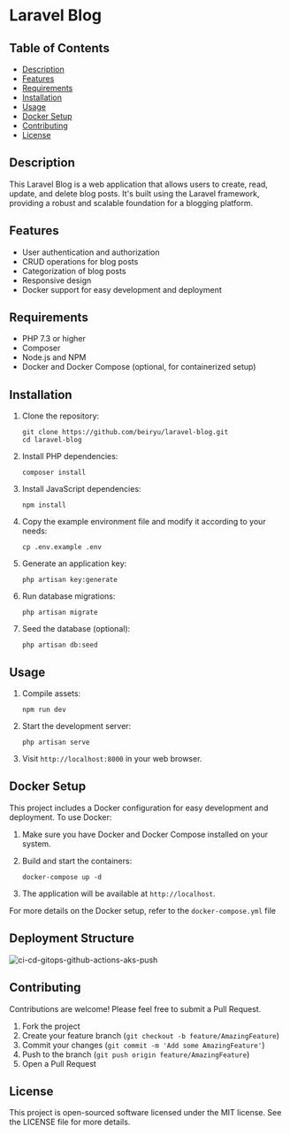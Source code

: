 # Laravel Blog

## Table of Contents

- [Description](#description)
- [Features](#features)
- [Requirements](#requirements)
- [Installation](#installation)
- [Usage](#usage)
- [Docker Setup](#docker-setup)
- [Contributing](#contributing)
- [License](#license)

## Description

This Laravel Blog is a web application that allows users to create, read, update, and delete blog posts. It's built using the Laravel framework, providing a robust and scalable foundation for a blogging platform.

## Features

- User authentication and authorization
- CRUD operations for blog posts
- Categorization of blog posts
- Responsive design
- Docker support for easy development and deployment

## Requirements

- PHP 7.3 or higher
- Composer
- Node.js and NPM
- Docker and Docker Compose (optional, for containerized setup)

## Installation

1. Clone the repository:
   ```
   git clone https://github.com/beiryu/laravel-blog.git
   cd laravel-blog
   ```

2. Install PHP dependencies:
   ```
   composer install
   ```

3. Install JavaScript dependencies:
   ```
   npm install
   ```

4. Copy the example environment file and modify it according to your needs:
   ```
   cp .env.example .env
   ```

5. Generate an application key:
   ```
   php artisan key:generate
   ```

6. Run database migrations:
   ```
   php artisan migrate
   ```

7. Seed the database (optional):
   ```
   php artisan db:seed
   ```

## Usage

1. Compile assets:
   ```
   npm run dev
   ```

2. Start the development server:
   ```
   php artisan serve
   ```

3. Visit `http://localhost:8000` in your web browser.

## Docker Setup

This project includes a Docker configuration for easy development and deployment. To use Docker:

1. Make sure you have Docker and Docker Compose installed on your system.

2. Build and start the containers:
   ```
   docker-compose up -d
   ```

3. The application will be available at `http://localhost`.

For more details on the Docker setup, refer to the `docker-compose.yml` file

## Deployment Structure
![ci-cd-gitops-github-actions-aks-push](https://github.com/user-attachments/assets/90cede00-f171-46bc-8725-1710ca4708d0)

## Contributing

Contributions are welcome! Please feel free to submit a Pull Request.

1. Fork the project
2. Create your feature branch (`git checkout -b feature/AmazingFeature`)
3. Commit your changes (`git commit -m 'Add some AmazingFeature'`)
4. Push to the branch (`git push origin feature/AmazingFeature`)
5. Open a Pull Request

## License

This project is open-sourced software licensed under the MIT license. See the LICENSE file for more details.
